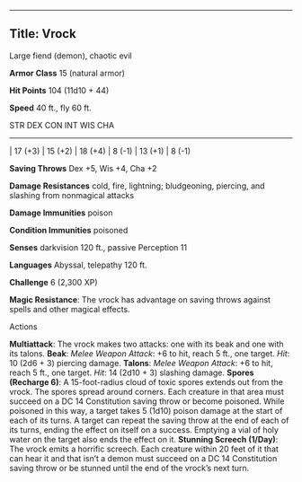 -------------------------
Title: Vrock
-------------------------


Large fiend (demon), chaotic evil

**Armor Class** 15 (natural armor)

**Hit Points** 104 (11d10 + 44)

**Speed** 40 ft., fly 60 ft.

  STR       DEX       CON       INT      WIS       CHA
  --------- --------- --------- -------- --------- --------
  | 17 (+3)   | 15 (+2)   | 18 (+4)   | 8 (-1)   | 13 (+1)   | 8 (-1)

**Saving Throws** Dex +5, Wis +4, Cha +2

**Damage Resistances** cold, fire, lightning; bludgeoning, piercing, and
slashing from nonmagical attacks

**Damage Immunities** poison

**Condition Immunities** poisoned

**Senses** darkvision 120 ft., passive Perception 11

**Languages** Abyssal, telepathy 120 ft.

**Challenge** 6 (2,300 XP)


**Magic Resistance**: The vrock has advantage on saving throws
    against spells and other magical effects.


Actions

**Multiattack**: The vrock makes two attacks: one with its beak and
    one with its talons.
**Beak**: *Melee Weapon Attack*: +6 to hit, reach 5 ft., one target.
    *Hit*: 10 (2d6 + 3) piercing damage.
**Talons**: *Melee Weapon Attack*: +6 to hit, reach 5 ft.,
    one target. *Hit*: 14 (2d10 + 3) slashing damage.
**Spores (Recharge 6)**: A 15-foot-radius cloud of toxic spores
    extends out from the vrock. The spores spread around corners. Each
    creature in that area must succeed on a DC 14 Constitution saving
    throw or become poisoned. While poisoned in this way, a target takes
    5 (1d10) poison damage at the start of each of its turns. A target
    can repeat the saving throw at the end of each of its turns, ending
    the effect on itself on a success. Emptying a vial of holy water on
    the target also ends the effect on it.
**Stunning Screech (1/Day)**: The vrock emits a horrific screech.
    Each creature within 20 feet of it that can hear it and that isn’t a
    demon must succeed on a DC 14 Constitution saving throw or be
    stunned until the end of the vrock’s next turn.


